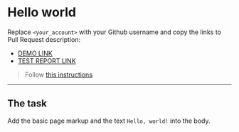 # Hello world
Replace `<your_account>` with your Github username and copy the links to Pull Request description:
- [DEMO LINK](https://stanislav-topikha.github.io/layout_hello-world/)
- [TEST REPORT LINK](https://stanislav-topikha.github.io/layout_hello-world/report/html_report/)

> Follow [this instructions](https://mate-academy.github.io/layout_task-guideline/#how-to-solve-the-layout-tasks-on-github)
___

## The task
Add the basic page markup and the text `Hello, world!` into the body.

